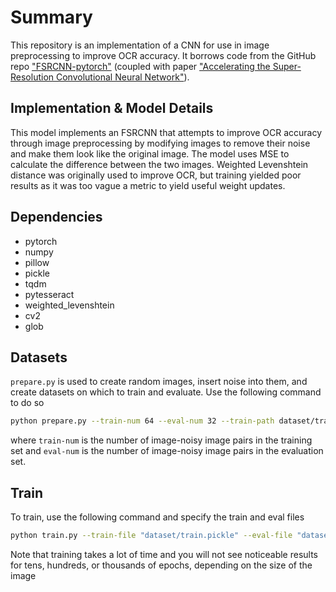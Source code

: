 # Summary

This repository is an implementation of a CNN for use in image preprocessing to improve OCR accuracy. It borrows code from the GitHub repo ["FSRCNN-pytorch"](https://github.com/yjn870/FSRCNN-pytorch) (coupled with paper ["Accelerating the Super-Resolution Convolutional Neural Network"](https://arxiv.org/abs/1608.00367)).

## Implementation & Model Details

This model implements an FSRCNN that attempts to improve OCR accuracy through image preprocessing by modifying images to remove their noise and make them look like the original image. The model uses MSE to calculate the difference between the two images. Weighted Levenshtein distance was originally used to improve OCR, but training yielded poor results as it was too vague a metric to yield useful weight updates. 

## Dependencies

- pytorch
- numpy
- pillow
- pickle
- tqdm
- pytesseract
- weighted_levenshtein
- cv2
- glob

## Datasets

`prepare.py` is used to create random images, insert noise into them, and create datasets on which to train and evaluate.
Use the following command to do so
```bash
python prepare.py --train-num 64 --eval-num 32 --train-path dataset/train.pickle --eval-path dataset/eval.pickle
```
where ```train-num``` is the number of image-noisy image pairs in the training set and ```eval-num``` is the number of image-noisy image pairs in the evaluation set.

## Train
To train, use the following command and specify the train and eval files

```bash
python train.py --train-file "dataset/train.pickle" --eval-file "dataset/eval.pickle" --outputs-dir output --batch-size 4 --num-epochs 4000
```
Note that training takes a lot of time and you will not see noticeable results for tens, hundreds, or thousands of epochs, depending on the size of the image
